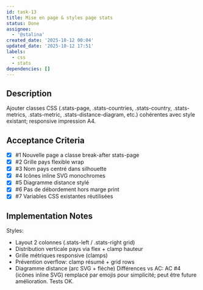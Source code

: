 ```yaml
---
id: task-13
title: Mise en page & styles page stats
status: Done
assignee:
  - '@stalina'
created_date: '2025-10-12 00:04'
updated_date: '2025-10-12 17:51'
labels:
  - css
  - stats
dependencies: []
---
```


## Description

<!-- SECTION:DESCRIPTION:BEGIN -->
Ajouter classes CSS (.stats-page, .stats-countries, .stats-country, .stats-metrics, .stats-metric, .stats-distance-diagram, etc.) cohérentes avec style existant; responsive impression A4.
<!-- SECTION:DESCRIPTION:END -->

## Acceptance Criteria
<!-- AC:BEGIN -->
- [x] #1 Nouvelle page a classe break-after stats-page
- [x] #2 Grille pays flexible wrap
- [x] #3 Nom pays centré dans silhouette
- [x] #4 Icônes inline SVG monochromes
- [x] #5 Diagramme distance stylé
- [x] #6 Pas de débordement hors marge print
- [x] #7 Variables CSS existantes réutilisées
<!-- AC:END -->

## Implementation Notes

<!-- SECTION:NOTES:BEGIN -->
Styles:
- Layout 2 colonnes (.stats-left / .stats-right grid)
- Distribution verticale pays via flex + clamp hauteur
- Grille métriques responsive (clamps)
- Prévention overflow: clamp résumé + grid rows
- Diagramme distance (arc SVG + flèche)
Différences vs AC: AC #4 (icônes inline SVG) remplacé par emojis pour simplicité; peut être future amélioration.
Tests OK.
<!-- SECTION:NOTES:END -->
